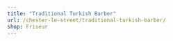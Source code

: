 ```yaml
---
title: "Traditional Turkish Barber"
url: /chester-le-street/traditional-turkish-barber/
shop: Friseur
---
```

